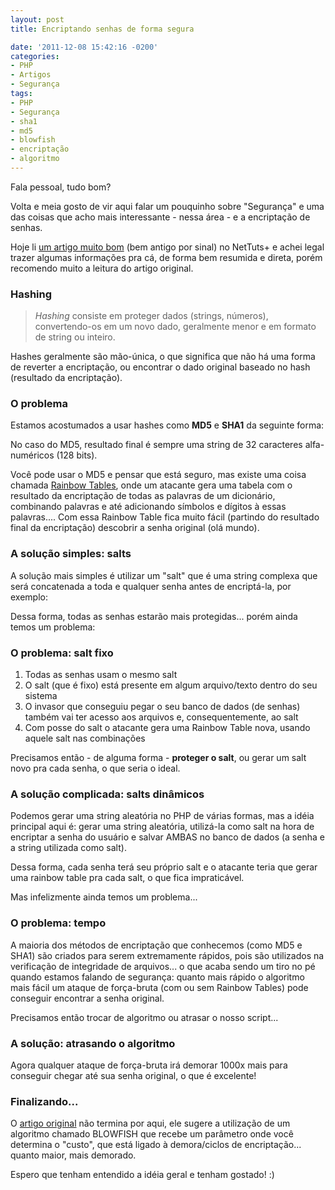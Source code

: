 ```yaml
---
layout: post
title: Encriptando senhas de forma segura

date: '2011-12-08 15:42:16 -0200'
categories:
- PHP
- Artigos
- Segurança
tags:
- PHP
- Segurança
- sha1
- md5
- blowfish
- encriptação
- algoritmo
---
```

Fala pessoal, tudo bom?

Volta e meia gosto de vir aqui falar um pouquinho sobre "Segurança" e uma das coisas que acho mais interessante - nessa área - e a encriptação de senhas.

Hoje li [um artigo muito bom](http://net.tutsplus.com/tutorials/php/understanding-hash-functions-and-keeping-passwords-safe/) (bem antigo por sinal) no NetTuts+ e achei legal trazer algumas informações pra cá, de forma bem resumida e direta, porém recomendo muito a leitura do artigo original.

### Hashing

> <em>Hashing</em> consiste em proteger dados (strings, números), convertendo-os em um novo dado, geralmente menor e em formato de string ou inteiro.

Hashes geralmente são mão-única, o que significa que não há uma forma de reverter a encriptação, ou encontrar o dado original baseado no hash (resultado da encriptação).

### O problema
Estamos acostumados a usar hashes como <strong>MD5</strong> e <strong>SHA1</strong> da seguinte forma:

<div data-gist-id="1447464" data-gist-show-loading="false"></div>

No caso do MD5, resultado final é sempre uma string de 32 caracteres alfa-numéricos (128 bits).

Você pode usar o MD5 e pensar que está seguro, mas existe uma coisa chamada [Rainbow Tables](http://pt.wikipedia.org/wiki/Rainbow_table), onde um atacante gera uma tabela com o resultado da encriptação de todas as palavras de um dicionário, combinando palavras e até adicionando símbolos e dígitos à essas palavras.... Com essa Rainbow Table fica muito fácil (partindo do resultado final da encriptação) descobrir a senha original (olá mundo).

### A solução simples: salts
A solução mais simples é utilizar um "salt" que é uma string complexa que será concatenada a toda e qualquer senha antes de encriptá-la, por exemplo:

<div data-gist-id="1447656" data-gist-show-loading="false"></div>

Dessa forma, todas as senhas estarão mais protegidas... porém ainda temos um problema:

### O problema: salt fixo
<ol>
<li>Todas as senhas usam o mesmo salt</li>
<li>O salt (que é fixo) está presente em algum arquivo/texto dentro do seu sistema</li>
<li>O invasor que conseguiu pegar o seu banco de dados (de senhas) também vai ter acesso aos arquivos e, consequentemente, ao salt</li>
<li>Com posse do salt o atacante gera uma Rainbow Table nova, usando aquele salt nas combinações</li>
</ol>
Precisamos então - de alguma forma - <strong>proteger o salt</strong>, ou gerar um salt novo pra cada senha, o que seria o ideal.

### A solução complicada: salts dinâmicos
Podemos gerar uma string aleatória no PHP de várias formas, mas a idéia principal aqui é: gerar uma string aleatória, utilizá-la como salt na hora de encriptar a senha do usuário e salvar AMBAS no banco de dados (a senha e a string utilizada como salt).

<div data-gist-id="1447693" data-gist-show-loading="false"></div>

Dessa forma, cada senha terá seu próprio salt e o atacante teria que gerar uma rainbow table pra cada salt, o que fica impraticável.

Mas infelizmente ainda temos um problema...

### O problema: tempo
A maioria dos métodos de encriptação que conhecemos (como MD5 e SHA1) são criados para serem extremamente rápidos, pois são utilizados na verificação de integridade de arquivos... o que acaba sendo um tiro no pé quando estamos falando de segurança: quanto mais rápido o algoritmo mais fácil um ataque de força-bruta (com ou sem Rainbow Tables) pode conseguir encontrar a senha original.

Precisamos então trocar de algoritmo ou atrasar o nosso script...

### A solução: atrasando o algoritmo

<div data-gist-id="1447751" data-gist-show-loading="false"></div>

Agora qualquer ataque de força-bruta irá demorar 1000x mais para conseguir chegar até sua senha original, o que é excelente!

### Finalizando...
O [artigo original](http://net.tutsplus.com/tutorials/php/understanding-hash-functions-and-keeping-passwords-safe/) não termina por aqui, ele sugere a utilização de um algoritmo chamado BLOWFISH que recebe um parâmetro onde você determina o "custo", que está ligado à demora/ciclos de encriptação... quanto maior, mais demorado.

Espero que tenham entendido a idéia geral e tenham gostado! :)

